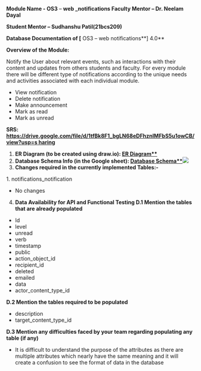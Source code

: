 ﻿**Module Name - OS3** – **web \_notifications Faculty Mentor – Dr. Neelam Dayal**

**Student Mentor – Sudhanshu Patil(21bcs209)**

**Database Documentation of [** OS3 – web notifications**] 4.0**

**Overview of the Module:**

Notify the User about relevant events, such as interactions with their content and updates from others students and faculty. For every module there will be different type of notifications according to the unique needs and activities associated with each individual module.

- View notification
- Delete notification
- Make announcement
- Mark as read
- Mark as unread

**SRS: [https://drive.google.com/file/d/1tfBk8F1_bgLN68eDFhznlMFbS5u1owCB/view?usp=s haring](https://drive.google.com/file/d/1tfBk8F1_bgLN68eDFhznlMFbS5u1owCB/view?usp=sharing)**

1. **ER Diagram (to be created using draw.io): [ER Diagram**](https://drive.google.com/file/d/1TYsMXQbP7nvFQ0lj9dBwEdmPlpmIS-YD/view?usp=sharing)**
1. **Database Schema Info (in the Google sheet): [Database Schema**](https://docs.google.com/spreadsheets/d/17lIl4pC3DOH7_vfMSTPSIP5UptSBacl6/edit?usp=sharing&ouid=102720302826588816157&rtpof=true&sd=true)![](Aspose.Words.b9953cfc-8252-44a6-93e4-52fba2a67378.001.png)**
1. **Changes required in the currently implemented Tables:-**

1\. notifications\_notification

- No changes
4. **Data Availability for API and Functional Testing D.1 Mention the tables that are already populated**
- Id
- level
- unread
- verb
- timestamp
- public
- action\_object\_id
- recipient\_id
- deleted
- emailed
- data
- actor\_content\_type\_id

**D.2 Mention the tables required to be populated**

- description
- target\_content\_type\_id

**D.3 Mention any difficulties faced by your team regarding populating any table (if any)**

- It is difficult to understand the purpose of the attributes as there are multiple attributes which nearly have the same meaning and it will create a confusion to see the format of data in the database
